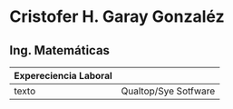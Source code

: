 # Cristofer H. Garay Gonzaléz
## Ing. Matemáticas

|Expereciencia Laboral||
| ------ | ------ | 
texto| Qualtop/Sye Sotfware | - Revision de seguridad |